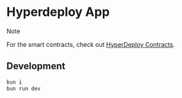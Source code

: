 # Hyperdeploy App

> [!NOTE]  
> For the smart contracts, check out [HyperDeploy Contracts](https://github.com/Destiner/hyperdeploy-contracts).
> 
## Development

```sh
bun i
bun run dev
```
